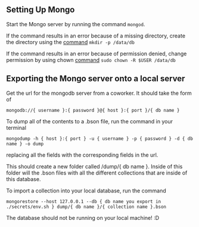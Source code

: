 ## Setting Up Mongo
Start the Mongo server by running the command `mongod`.

If the command results in an error because of a missing directory, create the directory using the [command](http://www.linfo.org/mkdir.html)
`mkdir -p /data/db`

If the command results in an error because of permission denied, change permission by using chown [command](http://linuxcommand.org/man_pages/chown1.html) `sudo chown -R $USER /data/db`

## Exporting the Mongo server onto a local server

Get the url for the mongodb server from a coworker. It should take the form of

    mongodb://{ username }:{ password }@{ host }:{ port }/{ db name }

To dump all of the contents to a .bson file, run the command in your terminal

`mongodump -h { host }:{ port } -u { username } -p { password } -d { db name } -o dump`

replacing all the fields with the corresponding fields in the url.

This should create a new folder called /dump/{ db name }. Inside of this folder will the .bson files with all the different collections that are inside of this database.

To import a collection into your local database, run the command

`mongorestore --host 127.0.0.1 --db { db name you export in ./secrets/env.sh } dump/{ db name }/{ collection name }.bson`

The database should not be running on your local machine! :D
